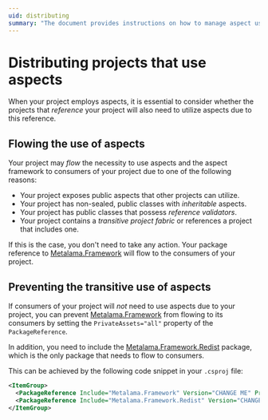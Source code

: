 ```yaml
---
uid: distributing
summary: "The document provides instructions on how to manage aspect usage in projects, either by allowing it to flow to other projects or preventing its transitive use with the help of Metalama.Framework and Metalama.Framework.Redist packages."
---
```


# Distributing projects that use aspects

When your project employs aspects, it is essential to consider whether the projects that _reference_ your project will also need to utilize aspects due to this reference.

## Flowing the use of aspects

Your project may _flow_ the necessity to use aspects and the aspect framework to consumers of your project due to one of the following reasons:

* Your project exposes public aspects that other projects can utilize.
* Your project has non-sealed, public classes with _inheritable_ aspects.
* Your project has public classes that possess _reference validators_.
* Your project contains a _transitive project fabric_ or references a project that includes one.

If this is the case, you don't need to take any action. Your package reference to [Metalama.Framework](https://www.nuget.org/packages/Metalama.Framework) will flow to the consumers of your project.

## Preventing the transitive use of aspects

If consumers of your project will _not_ need to use aspects due to your project, you can prevent [Metalama.Framework](https://www.nuget.org/packages/Metalama.Framework) from flowing to its consumers by setting the `PrivateAssets="all"` property of the `PackageReference`.

In addition, you need to include the [Metalama.Framework.Redist](https://www.nuget.org/packages/Metalama.Framework.Redist) package, which is the only package that needs to flow to consumers.

This can be achieved by the following code snippet in your `.csproj` file:

```xml
<ItemGroup>
  <PackageReference Include="Metalama.Framework" Version="CHANGE ME" PrivateAssets="all"/>
  <PackageReference Include="Metalama.Framework.Redist" Version="CHANGE ME"/>
</ItemGroup>
```


